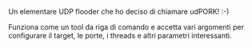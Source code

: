 Un elementare UDP flooder che ho deciso di chiamare udPORK! :-) 

Funziona come un tool da riga di comando e accetta vari argomenti per configurare il
target, le porte, i threads e altri parametri interessanti.
